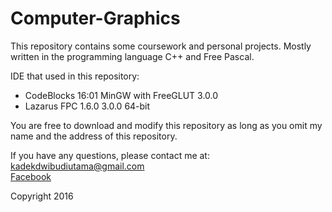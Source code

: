# Computer-Graphics

This repository contains some coursework and personal projects. Mostly written in the programming language C++ and Free Pascal.

IDE that used in this repository:
- CodeBlocks 16:01 MinGW with FreeGLUT 3.0.0
- Lazarus FPC 1.6.0 3.0.0 64-bit

You are free to download and modify this repository as long as you omit my name and the address of this repository.

If you have any questions, please contact me at:<br>
kadekdwibudiutama@gmail.com<br>
<a href="https://fb.com/kadek.cielers">Facebook</a><br>

Copyright 2016
